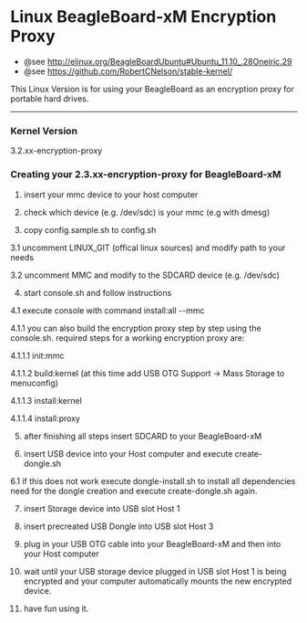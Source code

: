 Linux BeagleBoard-xM Encryption Proxy
=====================================

* @see http://elinux.org/BeagleBoardUbuntu#Ubuntu_11.10_.28Oneiric.29
* @see https://github.com/RobertCNelson/stable-kernel/

This Linux Version is for using your BeagleBoard as an encryption proxy for portable hard drives.

----------------------
### Kernel Version

3.2.xx-encryption-proxy


### Creating your 2.3.xx-encryption-proxy for BeagleBoard-xM


1. insert your mmc device to your host computer

2. check which device (e.g. /dev/sdc) is your mmc (e.g with dmesg)

3. copy config.sample.sh to config.sh

3.1 uncomment LINUX_GIT (offical linux sources) and modify path to your needs

3.2 uncomment MMC and modify to the SDCARD device (e.g. /dev/sdc)

4. start console.sh and follow instructions

4.1   execute console with command install:all --mmc <device>

4.1.1 you can also build the encryption proxy step by step using the console.sh. required steps for a working encryption proxy are:

4.1.1.1 init:mmc

4.1.1.2 build:kernel (at this time add USB OTG Support -> Mass Storage to menuconfig)

4.1.1.3 install:kernel

4.1.1.4 install:proxy

5. after finishing all steps insert SDCARD to your BeagleBoard-xM

6. insert USB device into your Host computer and execute create-dongle.sh

6.1 if this does not work execute dongle-install.sh to install all dependencies need for the dongle creation and execute create-dongle.sh again. 

7. insert Storage device into USB slot Host 1

8. insert precreated USB Dongle into USB slot Host 3

9. plug in your USB OTG cable into your BeagleBoard-xM and then into your Host computer

10. wait until your USB storage device plugged in USB slot Host 1 is being encrypted and your computer automatically mounts the new encrypted device.

11. have fun using it.
